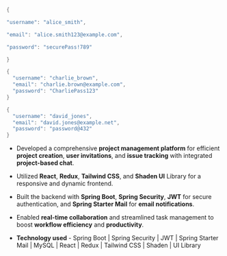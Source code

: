 ```java
{

"username": "alice_smith",

"email": "alice.smith123@example.com",

"password": "securePass!789"

}

{
  "username": "charlie_brown",
  "email": "charlie.brown@example.com",
  "password": "CharliePass123"
}

{
  "username": "david_jones",
  "email": "david.jones@example.net",
  "password": "password@432"
}

```
- Developed a comprehensive **project management platform** for efficient **project creation**, **user invitations**, and **issue tracking** with integrated **project-based chat**.
    
- Utilized **React**, **Redux**, **Tailwind CSS**, and **Shaden UI** Library for a responsive and dynamic frontend.
    
- Built the backend with **Spring Boot**, **Spring Security**, **JWT** for secure authentication, and **Spring Starter Mail** for **email notifications**.
    
- Enabled **real-time collaboration** and streamlined task management to boost **workflow efficiency** and **productivity**.
    
- **Technology used** - Spring Boot | Spring Security | JWT | Spring Starter Mail | MySQL | React | Redux | Tailwind CSS | Shaden | UI Library